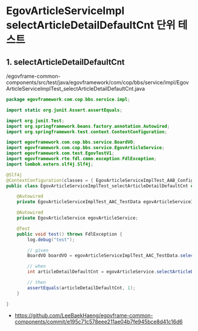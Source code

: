 # EgovArticleServiceImpl selectArticleDetailDefaultCnt 단위 테스트

## 1. selectArticleDetailDefaultCnt

/egovframe-common-components/src/test/java/egovframework/com/cop/bbs/service/impl/EgovArticleServiceImplTest_selectArticleDetailDefaultCnt.java

```java
package egovframework.com.cop.bbs.service.impl;

import static org.junit.Assert.assertEquals;

import org.junit.Test;
import org.springframework.beans.factory.annotation.Autowired;
import org.springframework.test.context.ContextConfiguration;

import egovframework.com.cop.bbs.service.BoardVO;
import egovframework.com.cop.bbs.service.EgovArticleService;
import egovframework.com.test.EgovTestV1;
import egovframework.rte.fdl.cmmn.exception.FdlException;
import lombok.extern.slf4j.Slf4j;

@Slf4j
@ContextConfiguration(classes = { EgovArticleServiceImplTest_AAB_Configuration.class })
public class EgovArticleServiceImplTest_selectArticleDetailDefaultCnt extends EgovTestV1 {

	@Autowired
	private EgovArticleServiceImplTest_AAC_TestData egovArticleServiceImplTest_AAC_TestData;

	@Autowired
	private EgovArticleService egovArticleService;

	@Test
	public void test() throws FdlException {
		log.debug("test");

		// given
		BoardVO boardVO = egovArticleServiceImplTest_AAC_TestData.selectArticleList();

		// when
		int articleDetailDefaultCnt = egovArticleService.selectArticleDetailDefaultCnt(boardVO);

		// then
		assertEquals(articleDetailDefaultCnt, 1);
	}

}
```
- https://github.com/LeeBaekHaeng/egovframe-common-components/commit/e195c71c578eee211ae04b7fe945bce8d41c16d6
